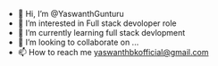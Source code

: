 - 👋 Hi, I’m @YaswanthGunturu
- 👀 I’m interested in Full stack devoloper role
- 🌱 I’m currently learning full stack devlopment
- 💞️ I’m looking to collaborate on ...
- 📫 How to reach me yaswanthbkofficial@gmail.com

<!---
YaswanthGunturu/YaswanthGunturu is a ✨ special ✨ repository because its `README.md` (this file) appears on your GitHub profile.
You can click the Preview link to take a look at your changes.
--->
